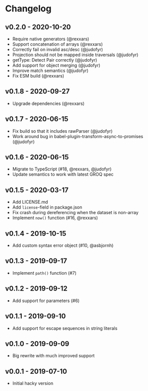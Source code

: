 # Changelog

## v0.2.0 - 2020-10-20

- Require native generators (@rexxars)
- Support concatenation of arrays (@rexxars)
- Correctly fail on invalid asc/desc (@judofyr)
- Projection should not be mapped inside traversals (@judofyr)
- getType: Detect Pair correctly (@judofyr)
- Add support for object merging (@judofyr)
- Improve match semantics (@judofyr)
- Fix ESM build (@rexxars)

## v0.1.8 - 2020-09-27

- Upgrade dependencies (@rexxars)

## v0.1.7 - 2020-06-15

- Fix build so that it includes rawParser (@judofyr)
- Work around bug in babel-plugin-transform-async-to-promises (@judofyr)

## v0.1.6 - 2020-06-15

- Migrate to TypeScript (#18, @rexxars, @judofyr)
- Update semantics to work with latest GROQ spec

## v0.1.5 - 2020-03-17

- Add LICENSE.md
- Add `license`-field in package.json
- Fix crash during dereferencing when the dataset is non-array
- Implement `now()` function (#16, @rexxars)

## v0.1.4 - 2019-10-15

- Add custom syntax error object (#10, @asbjornh)

## v0.1.3 - 2019-09-17

- Implement `path()` function (#7)

## v0.1.2 - 2019-09-12

- Add support for parameters (#6)

## v0.1.1 - 2019-09-10

- Add support for escape sequences in string literals

## v0.1.0 - 2019-09-09

- Big rewrite with much improved support

## v0.0.1 - 2019-07-10

- Initial hacky version
